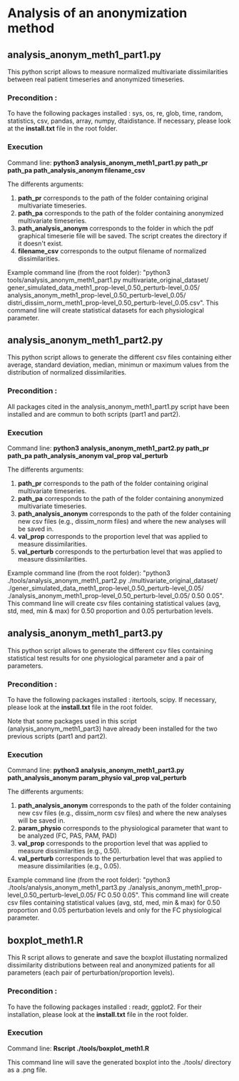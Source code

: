 # Analysis of an anonymization method

## analysis_anonym_meth1_part1.py

This python script allows to measure normalized multivariate dissimilarities between real patient timeseries and anonymized timeseries.

### Precondition : 
To have the following packages installed : 
sys, os, re, glob, time, random, statistics, csv, pandas, array, numpy, dtaidistance.
If necessary, please look at the **install.txt** file in the root folder. 

### Execution

Command line: **python3 analysis_anonym_meth1_part1.py path_pr path_pa path_analysis_anonym filename_csv**

The differents arguments:
1. **path_pr** corresponds to the path of the folder containing original multivariate timeseries.
2. **path_pa** corresponds to the path of the folder containing anonymized multivariate timeseries.
3. **path_analysis_anonym** corresponds to the folder in which the pdf graphical timeserie file will be saved. The script creates the directory if it doesn't exist.
4. **filename_csv** corresponds to the output filename of normalized dissimilarities. 

Example command line (from the root folder): "python3 tools/analysis_anonym_meth1_part1.py multivariate_original_dataset/ gener_simulated_data_meth1_prop-level_0.50_perturb-level_0.05/ analysis_anonym_meth1_prop-level_0.50_perturb-level_0.05/ distri_dissim_norm_meth1_prop-level_0.50_perturb-level_0.05.csv".
This command line will create statistical datasets for each physiological parameter.

## analysis_anonym_meth1_part2.py

This python script allows to generate the different csv files containing either average, standard deviation, median, minimun or maximum values from the distribution of normalized dissimilarities.

### Precondition : 
All packages cited in the analysis_anonym_meth1_part1.py script have been installed and are commun to both scripts (part1 and part2).

### Execution

Command line: **python3 analysis_anonym_meth1_part2.py path_pr path_pa path_analysis_anonym val_prop val_perturb**

The differents arguments:
1. **path_pr** corresponds to the path of the folder containing original multivariate timeseries.
2. **path_pa** corresponds to the path of the folder containing anonymized multivariate timeseries.
3. **path_analysis_anonym** corresponds to the path of the folder containing new csv files (e.g., dissim_norm files) and where the new analyses will be saved in.
4. **val_prop** corresponds to the proportion level that was applied to measure dissimilarities. 
5. **val_perturb** corresponds to the perturbation level that was applied to measure dissimilarities. 

Example command line (from the root folder): "python3 ./tools/analysis_anonym_meth1_part2.py ./multivariate_original_dataset/ ./gener_simulated_data_meth1_prop-level_0.50_perturb-level_0.05/ ./analysis_anonym_meth1_prop-level_0.50_perturb-level_0.05/ 0.50 0.05". 
This command line will create csv files containing statistical values (avg, std, med, min & max) for 0.50 proportion and 0.05 perturbation levels.

## analysis_anonym_meth1_part3.py

This python script allows to generate the different csv files containing statistical test results for one physiological parameter and a pair of parameters.

### Precondition : 

To have the following packages installed : 
itertools, scipy.
If necessary, please look at the **install.txt** file in the root folder. 

Note that some packages used in this script (analysis_anonym_meth1_part3) have already been installed for the two previous scripts (part1 and part2).

### Execution

Command line: **python3 analysis_anonym_meth1_part3.py path_analysis_anonym param_physio val_prop val_perturb**

The differents arguments:
1. **path_analysis_anonym** corresponds to the path of the folder containing new csv files (e.g., dissim_norm csv files) and where the new analyses will be saved in.
2. **param_physio** corresponds to the physiological parameter that want to be analyzed (FC, PAS, PAM, PAD)
3. **val_prop** corresponds to the proportion level that was applied to measure dissimilarities (e.g., 0.50).
4. **val_perturb** corresponds to the perturbation level that was applied to measure dissimilarities (e.g., 0.05).

Example command line (from the root folder): "python3 ./tools/analysis_anonym_meth1_part3.py ./analysis_anonym_meth1_prop-level_0.50_perturb-level_0.05/ FC 0.50 0.05". 
This command line will create csv files containing statistical values (avg, std, med, min & max) for 0.50 proportion and 0.05 perturbation levels and only for the FC physiological parameter.

## boxplot_meth1.R

This R script allows to generate and save the boxplot illustating normalized dissimilarity distributions between real and anonymized patients for all parameters (each pair of perturbation/proportion levels).

### Precondition : 
To have the following packages installed : 
readr, ggplot2.
For their installation, please look at the **install.txt** file in the root folder. 

### Execution

Command line: **Rscript ./tools/boxplot_meth1.R**

This command line will save the generated boxplot into the ./tools/ directory as a .png file.
